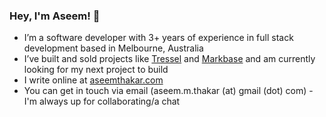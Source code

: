 ### Hey, I'm Aseem! 👋

- I’m a software developer with 3+ years of experience in full stack development based in Melbourne, Australia
- I’ve built and sold projects like [Tressel](https://tressel.xyz) and [Markbase](https://markbase.xyz) and am currently looking for my next project to build
- I write online at [aseemthakar.com](https://aseemthakar.com)
- You can get in touch via email (aseem.m.thakar (at) gmail (dot) com) - I'm always up for collaborating/a chat

